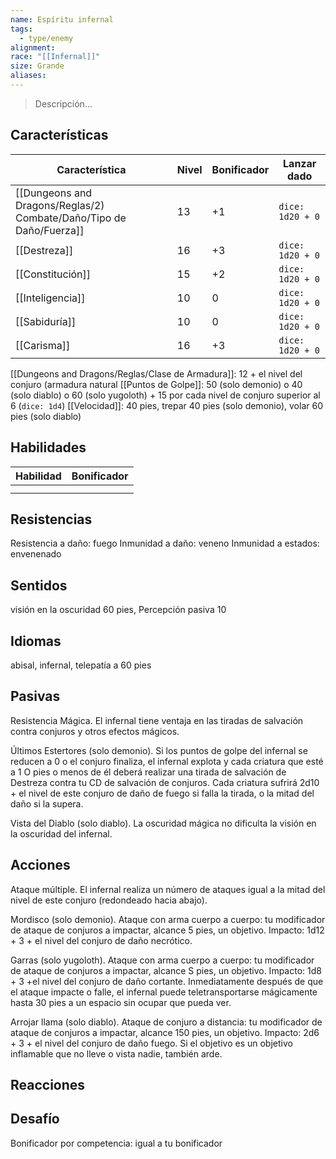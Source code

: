 ```yaml
---
name: Espíritu infernal
tags:
  - type/enemy
alignment: 
race: "[[Infernal]]"
size: Grande
aliases:
---
```

> Descripción...
## Características
| Característica   | Nivel | Bonificador | Lanzar dado |
| ---------------- | ----- | ----------- | ----------- |
| [[Dungeons and Dragons/Reglas/2) Combate/Daño/Tipo de Daño/Fuerza]]       | 13     | +1           | `dice: 1d20 + 0` |
| [[Destreza]]     | 16     | +3           | `dice: 1d20 + 0`            |
| [[Constitución]] | 15     | +2           | `dice: 1d20 + 0`            |
| [[Inteligencia]] | 10     | 0           | `dice: 1d20 + 0`            |
| [[Sabiduría]]    | 10     | 0           | `dice: 1d20 + 0`            |
| [[Carisma]]      | 16     | +3           | `dice: 1d20 + 0`            |

[[Dungeons and Dragons/Reglas/Clase de Armadura]]:  12 + el nivel del conjuro (armadura natural
[[Puntos de Golpe]]:  50 (solo demonio) o 40 (solo diablo) o 60 (solo yugoloth) + 15 por cada nivel de
conjuro superior al 6 (`dice: 1d4`)
[[Velocidad]]: 40 pies, trepar 40 pies (solo demonio), volar 60 pies (solo diablo)
## Habilidades
| Habilidad | Bonificador |
| --------- | ----------- |
|           |             |
|           |             |
## Resistencias

Resistencia a daño: fuego
Inmunidad a daño: veneno
Inmunidad a estados: envenenado
## Sentidos

visión en la oscuridad 60 pies, Percepción pasiva 10
## Idiomas

abisal, infernal, telepatía a 60 pies
## Pasivas

Resistencia Mágica. 
El infernal tiene ventaja en las tiradas de salvación contra conjuros y otros efectos mágicos.

Últimos Estertores (solo demonio). 
Si los puntos de golpe del infernal se reducen a 0 o el conjuro finaliza, el infernal explota y cada criatura que esté a 1 O pies o menos de él deberá realizar una tirada de salvación de Destreza contra tu CD de salvación de conjuros. Cada criatura sufrirá 2d10 + el nivel de este conjuro de daño de fuego si falla la tirada, o la mitad del daño si la supera.

Vista del Diablo (solo diablo). 
La oscuridad mágica no dificulta la visión en la oscuridad del infernal.

## Acciones

Ataque múltiple. 
El infernal realiza un número de ataques igual a la mitad del nivel de este conjuro (redondeado hacia abajo).

Mordisco (solo demonio). 
Ataque con arma cuerpo a cuerpo: tu modificador de ataque de conjuros a impactar, alcance 5 pies, un objetivo. Impacto: 1d12 + 3 + el nivel del conjuro de daño necrótico.

Garras (solo yugoloth). 
Ataque con arma cuerpo a cuerpo: tu modificador de ataque de conjuros a impactar, alcance S pies, un objetivo. Impacto: 1d8 + 3 +el nivel del conjuro de daño cortante. Inmediatamente después de que el ataque impacte o falle, el infernal puede teletransportarse mágicamente hasta 30 pies a un espacio sin ocupar que pueda ver.

Arrojar llama (solo diablo). 
Ataque de conjuro a distancia: tu modificador de ataque de conjuros a impactar, alcance 150 pies, un objetivo. Impacto: 2d6 + 3 + el nivel del conjuro de daño fuego. Si el objetivo es un objetivo inflamable que no lleve o vista nadie, también arde.
## Reacciones

## Desafío

Bonificador por competencia: igual a tu bonificador